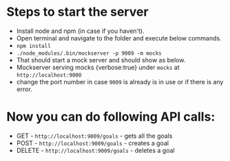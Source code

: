 # Steps to start the server

- Install node and npm (in case if you haven't).
- Open terminal and navigate to the folder and execute below commands.
- `npm install`
- `./node_modules/.bin/mockserver -p 9009 -m mocks`
- That should start a mock server and should show as below.
- Mockserver serving mocks {verbose:true} under `mocks` at `http://localhost:9000`
- change the port number in case `9009` is already is in use or if there is any error.

# Now you can do following API calls:

- GET - `http://localhost:9009/goals` - gets all the goals
- POST - `http://localhost:9009/goals` - creates a goal
- DELETE - `http://localhost:9009/goals` - deletes a goal
